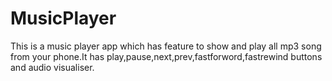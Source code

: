 # MusicPlayer
 This is a music player app which has feature to show  and play all mp3 song from your phone.It has play,pause,next,prev,fastforword,fastrewind buttons and audio visualiser.
